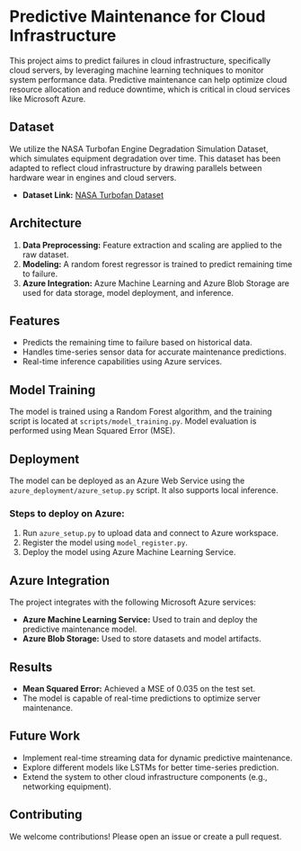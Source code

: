 # Predictive Maintenance for Cloud Infrastructure

This project aims to predict failures in cloud infrastructure, specifically cloud servers, by leveraging machine learning techniques to monitor system performance data. Predictive maintenance can help optimize cloud resource allocation and reduce downtime, which is critical in cloud services like Microsoft Azure.

## Dataset
We utilize the NASA Turbofan Engine Degradation Simulation Dataset, which simulates equipment degradation over time. This dataset has been adapted to reflect cloud infrastructure by drawing parallels between hardware wear in engines and cloud servers.

- **Dataset Link:** [NASA Turbofan Dataset](https://data.nasa.gov/Aerospace/Turbofan-engine-degradation-simulation-data-set/2dqk-8jzv)

## Architecture
1. **Data Preprocessing:** Feature extraction and scaling are applied to the raw dataset.
2. **Modeling:** A random forest regressor is trained to predict remaining time to failure.
3. **Azure Integration:** Azure Machine Learning and Azure Blob Storage are used for data storage, model deployment, and inference.

## Features
- Predicts the remaining time to failure based on historical data.
- Handles time-series sensor data for accurate maintenance predictions.
- Real-time inference capabilities using Azure services.

## Model Training
The model is trained using a Random Forest algorithm, and the training script is located at `scripts/model_training.py`. Model evaluation is performed using Mean Squared Error (MSE).

## Deployment
The model can be deployed as an Azure Web Service using the `azure_deployment/azure_setup.py` script. It also supports local inference.

### Steps to deploy on Azure:
1. Run `azure_setup.py` to upload data and connect to Azure workspace.
2. Register the model using `model_register.py`.
3. Deploy the model using Azure Machine Learning Service.

## Azure Integration
The project integrates with the following Microsoft Azure services:
- **Azure Machine Learning Service:** Used to train and deploy the predictive maintenance model.
- **Azure Blob Storage:** Used to store datasets and model artifacts.

## Results
- **Mean Squared Error:** Achieved a MSE of 0.035 on the test set.
- The model is capable of real-time predictions to optimize server maintenance.

## Future Work
- Implement real-time streaming data for dynamic predictive maintenance.
- Explore different models like LSTMs for better time-series prediction.
- Extend the system to other cloud infrastructure components (e.g., networking equipment).

## Contributing
We welcome contributions! Please open an issue or create a pull request.
